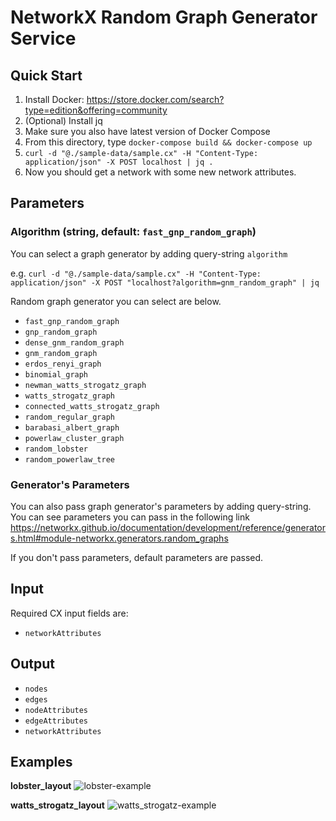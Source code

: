 # NetworkX Random Graph Generator Service

## Quick Start

1. Install Docker: https://store.docker.com/search?type=edition&offering=community
1. (Optional) Install jq
1. Make sure you also have latest version of Docker Compose
1. From this directory, type ```docker-compose build && docker-compose up```
1. ```curl -d "@./sample-data/sample.cx" -H "Content-Type: application/json" -X POST localhost | jq .```
1. Now you should get a network with some new network attributes.


## Parameters
### Algorithm (string, default: `fast_gnp_random_graph`)
You can select a graph generator by adding query-string `algorithm`

e.g. 
` curl -d "@./sample-data/sample.cx" -H "Content-Type: application/json" -X POST "localhost?algorithm=gnm_random_graph" | jq
`

Random graph generator you can select are below.
- `fast_gnp_random_graph`
- `gnp_random_graph`
- `dense_gnm_random_graph`
- `gnm_random_graph`
- `erdos_renyi_graph`
- `binomial_graph`
- `newman_watts_strogatz_graph`
- `watts_strogatz_graph`
- `connected_watts_strogatz_graph`
- `random_regular_graph`
- `barabasi_albert_graph`
- `powerlaw_cluster_graph`
- `random_lobster`
- `random_powerlaw_tree`


### Generator's Parameters
You can also pass graph generator's parameters by adding query-string.
You can see parameters you can pass in the following link
https://networkx.github.io/documentation/development/reference/generators.html#module-networkx.generators.random_graphs

If you don't pass parameters, default parameters are passed.

## Input
Required CX input fields are:
- `networkAttributes`

## Output
- `nodes`
- `edges`
- `nodeAttributes`
- `edgeAttributes`
- `networkAttributes`


## Examples
__lobster_layout__
![lobster-example](https://raw.githubusercontent.com/idekerlab/graph-services/4e4ee735388bba4fd71fa5c9e6c7cf13c3d2daf8/services/nx_graph_generator/nx_graph_generator_lobster.png)

__watts_strogatz_layout__
![watts_strogatz-example](https://raw.githubusercontent.com/idekerlab/graph-services/4e4ee735388bba4fd71fa5c9e6c7cf13c3d2daf8/services/nx_graph_generator/nx_graph_generator_watts_strogatz.png)